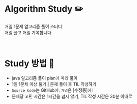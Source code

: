 # Algorithm Study ✏️

매일 1문제 알고리즘 풀이 스터디  
매일 풀고 매일 기록합니다

<br>

# Study 방법 📖

- java 알고리즘 풀이 plan에 따라 풀이
- 1일 1문제 이상 풀기 | 문제 풀이 후 TIL 작성하기
- `Source Code`는 GitHub에, `개념`은 [수정중]에!
- 문제당 고민 시간은 1시간을 넘지 않기, TIL 작성 시간은 30분 이내로

<br>
